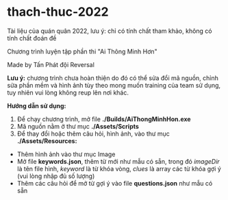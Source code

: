 # thach-thuc-2022
Tài liệu của quán quân 2022, lưu ý: chỉ có tính chất tham khảo, không có tính chất đoán đề

Chương trình luyện tập phần thi "Ai Thông Minh Hơn"

Made by Tấn Phát đội Reversal

**Lưu ý:** chương trình chưa hoàn thiện do đó có thể sửa đổi mã nguồn, chỉnh sửa phần mềm và hình ảnh tùy theo mong muốn training của team sử dụng, tuy nhiên vui lòng không reup lên nơi khác.

**Hướng dẫn sử dụng:**
1. Để chạy chương trình, mở file **./Builds/AiThongMinhHon.exe**
2. Mã nguồn nằm ở thư mục **./Assets/Scripts**
3. Để thay đổi hoặc thêm câu hỏi, hình ảnh, vào thư mục **./Assets/Resources:**
- Thêm hình ảnh vào thư mục Image
- Mở file **keywords.json**, thêm từ mới như mẫu có sẵn, trong đó *imageDir* là tên file hình, *keyword* là từ khóa vòng, *clues* là array các từ khóa gợi ý (vui lòng nhập đủ số lượng)
- Thêm các câu hỏi để mở từ gợi ý vào file **questions.json** như mẫu có sẵn
